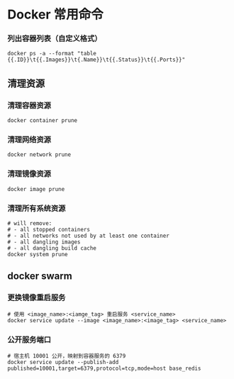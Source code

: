 # Docker 常用命令

### 列出容器列表（自定义格式）

```shell
docker ps -a --format "table {{.ID}}\t{{.Images}}\t{.Name}}\t{{.Status}}\t{{.Ports}}"
```

## 清理资源

### 清理容器资源

```shell
docker container prune
```

### 清理网络资源

```shell
docker network prune
```
### 清理镜像资源

```shell
docker image prune
```

### 清理所有系统资源
```shell
# will remove:
# - all stopped containers
# - all networks not used by at least one container
# - all dangling images
# - all dangling build cache
docker system prune
```

## docker swarm

### 更换镜像重启服务

```shell
# 使用 <image_name>:<iamge_tag> 重启服务 <service_name>
docker service update --image <image_name>:<image_tag> <service_name>
```

### 公开服务端口

```shell
# 宿主机 10001 公开，映射到容器服务的 6379
docker service update --publish-add published=10001,target=6379,protocol=tcp,mode=host base_redis
```
